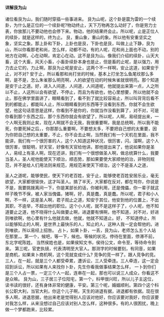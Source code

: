 #### 详解艮为山

诸位看艮为山，我们随时穿插一些事进来。 艮为山呢，这个卦是震为雷的一个续卦，为什么是正位的一个续卦呢?物动终止，天下万物再怎么动好了，你是劳力士表，你放那儿不要动他也会停下来。物动，他的结果终会止。所以呢，止是正位人的续卦，就是这样的，终为止。 艮，重山象，重山的象。所以他有安重坚实之象，坚实之象。那上卦和下卦，上卦也是艮，下卦也是艮，叫做上止下静，艮为山，所以你看那老和尚，怎么样，动都不动，有的人呢，花和尚上面也不动，别的地方在动啊，心在动啊，肯定心在动。这不是艮为山。像我们介绍的续卦，山天大畜，这个大畜，风天小畜，小畜卦续卦本身也是止，但是畜的止呢，是以强力，用力去止它的，力止啊，那艮为止呢是安止，这两个不一样啊，安止这道，如果安于止，对不对? 安于止，所以看那和尚打坐的时候，基本上打坐怎么鱼尾纹那么多啊，是不是，怎么朱雀那么明亮啊，人的欲望在动的时候朱雀就很明亮。那个知道是安于止之道。好，进入人间道，人间道，人间道呢，他就提出来第一点，人之所以不止，人这所以会有欲望，不停止，而且为有欲也，他心里想要，所以他就不会止。那在佛学里面讲了，眼睛看到了，看不到了就比较容易止，所以叫背背后看不到的都能止，都能叫人止，所以眼睛看到的东西等于没看到东西，你就不会生欲望，他这句话意思是这样，你看到不是你的，你就当作没看到算了，对不对，可是你看到那个东西之后，那个东西你就会有欲望了，所以呢，人啊，易经提出来，一个人啊无我则止矣，现在人啊就不会无我，我很重要啊，我是总统啊，所以我不能死，你要死掉之后，，你那那么重要啊，不要想太多，不要把自己想的太重要，因为你把自己想的太重要，不止，你不会去止啊，当然我们有一个天机在里面，我不能讲，我们有一个很厉害的人，这个人知道这种状况，很厉害，闪，溜啊，这个人很厉害，很聪明，好天官，好像有天官给他讲。那他提出来了，他说如果你是圣人，易经上有圣人啊，现在还讲，我们有一个很想做圣人啊，做总统算什么，我要当圣人，圣人呢他能使天下顺治，顺态势，那如果要使大家顺他的治，非物则规范，并不是给人们用法则来规范，用规范来使天下顺治，这个不是圣人之道，

圣人之道呢，能够使民，使天下的老百姓，安于止，能够使老百姓安居乐业，毫无欲望，大家都很愉快，这才叫圣人。搞了半天，大家都在反对，都在骂你，你说是不是，我要挑拨离间一下，你是某部长的话，你被利用，还是傀儡，你一辈子就这样子晚节不保，被人家当傀儡，猪啊，好，真是蠢，真是蠢。所以呢，君子和小人啊，不一样，这是圣人啊，君子观止之道，知安于其位，他安到他的位置上，不出其职，不逾举，不超出他的职位。这个小人呢，就不是这样子了，小人呢，他不知道要止之道，他不晓得什么叫做要止啊，进退要有惧啊，他不知道，对不对，好进则唯欲啊，他心里有什么他就去做，他就，他就不知道止。好， 不知道停止，所以能够知止的人啊，是世界上最快乐的人，知止的人，这种人我一定会帮他的。进则唯欲，所以易经上招咎。 占卜，如果卜卦，一丢，艮为山，老师怎么五个人站在那里，。第一个，候吧，等一下，候也。等候的状况。停待在里面，停滞不前， 东北字呢陈姓。 当然侯姓也是，如果侯知文书，侯待公文，命令至，等待命令到来。 第三呢，官吏执镜，代表清明至大官人。那测字的时候要刻，有同音，如果是商机，如果来卜商机啊，这个竞就变成什么? 竞争的竞一样了。跟人竞争的竞。三人，在一起，就是三个人都受牵累，遭诉讼，三人受牵连。三人牵连，这一定会招到诉讼，所以如果有人来找你卜卦，先生你看我做事结果怎么样， 一卜到你们是三个人占一票，一定三个人一起，连串在一起，那也可以说三人成众，你看这不是众嘛。 艮为山，三子居三子位阳宅，第一个，科甲很兴旺，所以儿子主这位，读书读的很好，还有身体非常的健康，平安。第三个呢，婚姻顺利。第四个这个科长公职大利，当官大利，你这个儿子啊，天生的进退有据，进退都有依据。现在很多人啊，进退思据，他出来老是觉得别人应该对他好，你应该要对我好，你应该要对我怎么样，从来没想过自己应该对别人怎么样，这种很多。有的人很困扰，晚上做一个梦都跑来，比较累。